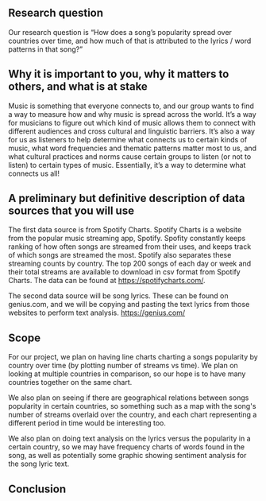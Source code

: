 ## Research question
Our research question is “How does a song’s popularity spread over countries over time, and how much of that is attributed to the lyrics / word patterns in that song?”

## Why it is important to you, why it matters to others, and what is at stake
Music is something that everyone connects to, and our group wants to find a way to measure how and why music is spread across the world. It’s a way for musicians to figure out which kind of music allows them to connect with different audiences and cross cultural and linguistic barriers. It’s also a way for us as listeners to help determine what connects us to certain kinds of music, what word frequencies and thematic patterns matter most to us, and what cultural practices and norms cause certain groups to listen (or not to listen) to certain types of music. Essentially, it’s a way to determine what connects us all!

## A preliminary but definitive description of data sources that you will use
The first data source is from Spotify Charts. Spotify Charts is a website from the popular music streaming app, Spotify. Spofity constantly keeps ranking of how often songs are streamed from their uses, and keeps track of which songs are streamed the most. Spotify also separates these streaming counts by country. The top 200 songs of each day or week and their total streams are available to download in csv format from Spotify Charts. The data can be found at https://spotifycharts.com/. 

The second data source will be song lyrics. These can be found on genius.com, and we will be copying and pasting the text lyrics from those websites to perform text analysis. https://genius.com/

## Scope
For our project, we plan on having line charts charting a songs popularity by country over time (by plotting number of streams vs time). We plan on looking at multiple countries in comparison, so our hope is to have many countries together on the same chart. 

We also plan on seeing if there are geographical relations between songs popularity in certain countries, so something such as a map with the song's number of streams overlaid over the country, and each chart representing a different period in time would be interesting too. 

We also plan on doing text analysis on the lyrics versus the popularity in a certain country, so we may have frequency charts of words found in the song, as well as potentially some graphic showing sentiment analysis for the song lyric text. 

## Conclusion

